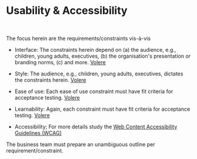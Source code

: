 <br>

# Usability & Accessibility

<br>

The focus herein are the requirements/constraints vis-à-vis

* Interface: The constraints herein depend on (a) the audience, e.g., children, young adults, executives, (b) the organisation's presentation or branding norms, (c) and more. [Volere](https://homepages.laas.fr/kader/Robertson.pdf)

* Style: The audience, e.g., children, young adults, executives, dictates the constraints herein. [Volere](https://homepages.laas.fr/kader/Robertson.pdf)

* Ease of use: Each ease of use constraint must have fit criteria for acceptance testing. [Volere](https://homepages.laas.fr/kader/Robertson.pdf)

* Learnability: Again, each constraint must have fit criteria for acceptance testing. [Volere](https://homepages.laas.fr/kader/Robertson.pdf)

* Accessibility; For more details study the <a href="https://wcag.com/developers/">Web Content Accessibility Guidelines (WCAG)</a>

The business team must prepare an unambiguous outline per requirement/constraint.

<br>
<br>

<br>
<br>

<br>
<br>

<br>
<br>
